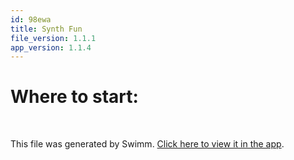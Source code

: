 ```yaml
---
id: 98ewa
title: Synth Fun
file_version: 1.1.1
app_version: 1.1.4
---
```


# Where to start:

<br/>

This file was generated by Swimm. [Click here to view it in the app](https://app.swimm.io/repos/Z2l0aHViJTNBJTNBc3ludGguZnVuJTNBJTNBZ25pY29sbA==/docs/98ewa).
